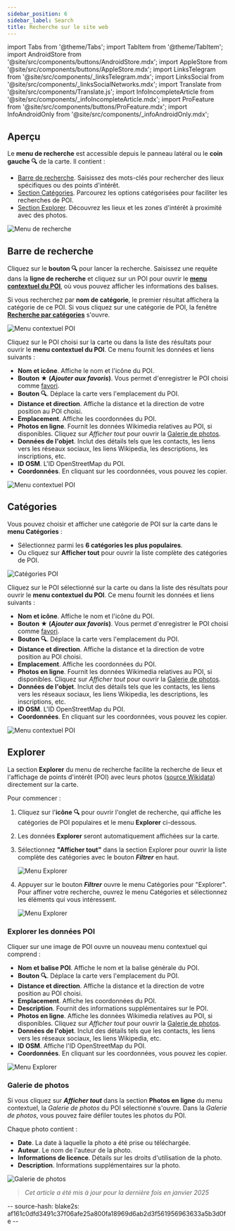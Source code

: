 ```yaml
---
sidebar_position: 6
sidebar_label: Search
title: Recherche sur le site web
---
```


import Tabs from '@theme/Tabs';
import TabItem from '@theme/TabItem';
import AndroidStore from '@site/src/components/buttons/AndroidStore.mdx';
import AppleStore from '@site/src/components/buttons/AppleStore.mdx';
import LinksTelegram from '@site/src/components/_linksTelegram.mdx';
import LinksSocial from '@site/src/components/_linksSocialNetworks.mdx';
import Translate from '@site/src/components/Translate.js';
import InfoIncompleteArticle from '@site/src/components/_infoIncompleteArticle.mdx';
import ProFeature from '@site/src/components/buttons/ProFeature.mdx';
import InfoAndroidOnly from '@site/src/components/_infoAndroidOnly.mdx';

<InfoIncompleteArticle/>


## Aperçu

Le **menu de recherche** est accessible depuis le panneau latéral ou le **coin gauche 🔍** de la carte. Il contient :

- [Barre de recherche](#search-bar). Saisissez des mots-clés pour rechercher des lieux spécifiques ou des points d'intérêt.
- [Section Catégories](#categories). Parcourez les options catégorisées pour faciliter les recherches de POI.
- [Section Explorer](#explore). Découvrez les lieux et les zones d'intérêt à proximité avec des photos.

![Menu de recherche](@site/static/img/web/search.png)


## Barre de recherche

Cliquez sur le **bouton 🔍** pour lancer la recherche. Saisissez une requête dans la **ligne de recherche** et cliquez sur un POI pour ouvrir le [**menu contextuel du POI**](#explore-poi-data), où vous pouvez afficher les informations des balises.

Si vous recherchez par **nom de catégorie**, le premier résultat affichera la catégorie de ce POI. Si vous cliquez sur une catégorie de POI, la fenêtre [**Recherche par catégories**](#categories) s'ouvre.

![Menu contextuel POI](@site/static/img/web/context_menu_poi.png)


Cliquez sur le POI choisi sur la carte ou dans la liste des résultats pour ouvrir le **menu contextuel du POI**. Ce menu fournit les données et liens suivants :

- **Nom et icône**. Affiche le nom et l'icône du POI.
- **Bouton ★ (*Ajouter aux favoris*)**. Vous permet d'enregistrer le POI choisi comme [favori](../web/web-userdata.mdx#add--edit-favorite).
- **Bouton 🔍**. Déplace la carte vers l'emplacement du POI.
- **Distance et direction**. Affiche la distance et la direction de votre position au POI choisi.
- **Emplacement**. Affiche les coordonnées du POI.
- **Photos en ligne**. Fournit les données Wikimedia relatives au POI, si disponibles. Cliquez sur *Afficher tout* pour ouvrir la [Galerie de photos](#photo-gallery).
- **Données de l'objet**. Inclut des détails tels que les contacts, les liens vers les réseaux sociaux, les liens Wikipedia, les descriptions, les inscriptions, etc.
- **ID OSM**. L'ID OpenStreetMap du POI.
- **Coordonnées**. En cliquant sur les coordonnées, vous pouvez les copier.

![Menu contextuel POI](@site/static/img/web/context_menu_poi_1.png)

## Catégories

Vous pouvez choisir et afficher une catégorie de POI sur la carte dans le **menu Catégories** :

- Sélectionnez parmi les **6 catégories les plus populaires**.
- Ou cliquez sur **Afficher tout** pour ouvrir la liste complète des catégories de POI.

![Catégories POI](@site/static/img/web/categories_poi.png)

Cliquez sur le POI sélectionné sur la carte ou dans la liste des résultats pour ouvrir le **menu contextuel du POI**. Ce menu fournit les données et liens suivants :

- **Nom et icône**. Affiche le nom et l'icône du POI.
- **Bouton ★ (*Ajouter aux favoris*)**. Vous permet d'enregistrer le POI choisi comme [favori](../web/web-userdata.mdx#add--edit-favorite).
- **Bouton 🔍**. Déplace la carte vers l'emplacement du POI.
- **Distance et direction**. Affiche la distance et la direction de votre position au POI choisi.
- **Emplacement**. Affiche les coordonnées du POI.
- **Photos en ligne**. Fournit les données Wikimedia relatives au POI, si disponibles. Cliquez sur *Afficher tout* pour ouvrir la [Galerie de photos](#photo-gallery).
- **Données de l'objet**. Inclut des détails tels que les contacts, les liens vers les réseaux sociaux, les liens Wikipedia, les descriptions, les inscriptions, etc.
- **ID OSM**. L'ID OpenStreetMap du POI.
- **Coordonnées**. En cliquant sur les coordonnées, vous pouvez les copier.

![Menu contextuel POI](@site/static/img/web/categories_poi_1.png)


## Explorer

La section **Explorer** du menu de recherche facilite la recherche de lieux et l'affichage de points d'intérêt (POI) avec leurs photos ([source Wikidata](https://www.wikidata.org/)) directement sur la carte.


Pour commencer :

1. Cliquez sur l'**icône 🔍** pour ouvrir l'onglet de recherche, qui affiche les catégories de POI populaires et le menu **Explorer** ci-dessous.
2. Les données **Explorer** seront automatiquement affichées sur la carte.
3. Sélectionnez **"Afficher tout"** dans la section Explorer pour ouvrir la liste complète des catégories avec le bouton ***Filtrer*** en haut.

   ![Menu Explorer](@site/static/img/web/explore.png)

4. Appuyer sur le bouton ***Filtrer*** ouvre le menu Catégories pour "Explorer". Pour affiner votre recherche, ouvrez le menu Catégories et sélectionnez les éléments qui vous intéressent.

   ![Menu Explorer](@site/static/img/web/explore_cat.png)

### Explorer les données POI

Cliquer sur une image de POI ouvre un nouveau menu contextuel qui comprend :

- **Nom et balise POI**. Affiche le nom et la balise générale du POI.
- **Bouton 🔍**. Déplace la carte vers l'emplacement du POI.
- **Distance et direction**. Affiche la distance et la direction de votre position au POI choisi.
- **Emplacement**. Affiche les coordonnées du POI.
- **Description**. Fournit des informations supplémentaires sur le POI.
- **Photos en ligne**. Affiche les données Wikimedia relatives au POI, si disponibles. Cliquez sur *Afficher tout* pour ouvrir la [Galerie de photos](#photo-gallery).
- **Données de l'objet**. Inclut des détails tels que les contacts, les liens vers les réseaux sociaux, les liens Wikipedia, etc.
- **ID OSM**. Affiche l'ID OpenStreetMap du POI.
- **Coordonnées**. En cliquant sur les coordonnées, vous pouvez les copier.

![Menu Explorer](@site/static/img/web/poi_context.png)

### Galerie de photos

Si vous cliquez sur ***Afficher tout*** dans la section **Photos en ligne** du menu contextuel, la *Galerie de photos* du POI sélectionné s'ouvre.
Dans la *Galerie de photos*, vous pouvez faire défiler toutes les photos du POI.

Chaque photo contient :

- **Date**. La date à laquelle la photo a été prise ou téléchargée.
- **Auteur**. Le nom de l'auteur de la photo.
- **Informations de licence**. Détails sur les droits d'utilisation de la photo.
- **Description**. Informations supplémentaires sur la photo.

![Galerie de photos](@site/static/img/web/poi_photo.png)


> *Cet article a été mis à jour pour la dernière fois en janvier 2025*

-- source-hash: blake2s: af161c0dfd3491c37f06afe25a800fa18969d6ab2d3f561956963633a5b3d0fe --
